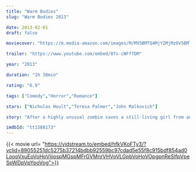```yaml
---
title: "Warm Bodies"
slug: "Warm Bodies 2013"

date: 2013-02-01
draft: false

moviecover: "https://m.media-amazon.com/images/M/MV5BMTQ4MjY2MjMzOV5BMl5BanBnXkFtZTcwMDUxNzIwOQ@@._V1_SY1000_CR0,0,674,1000_AL_.jpg"

trailer: "https://www.youtube.com/embed/07s-cNFffDM"

year: "2013"

duration: "1h 38min"

rating: "6.9"

tags: ["Comedy","Horror","Romance"]

stars: ["Nicholas Hoult","Teresa Palmer","John Malkovich"]

story: "After a highly unusual zombie saves a still-living girl from an attack, the two form a relationship that sets in motion events that might transform the entire lifeless world."

imdbId: "tt1588173"
---
```


{{< movie url= "https://vidstream.to/embed/hfkVKoFTy3/?vclid=89055251dc5275b37214bdbb92559bc97cdad5e55f8c915bdf854ad0LoooVxuEoVoHoViiiospMGspMFrGVMnrVHVoVLGpbVoHoVOpgpnReSlfpVpeSpWDpVpYpoVog">}}
